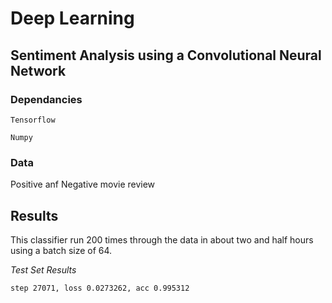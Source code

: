 # Deep Learning
## Sentiment Analysis using a Convolutional Neural Network

### Dependancies

`Tensorflow`

`Numpy`

### Data
Positive anf Negative movie review

## Results 
This classifier run 200 times through the data in about two and half hours using a batch size of 64.

*Test Set Results*
```
step 27071, loss 0.0273262, acc 0.995312
```
